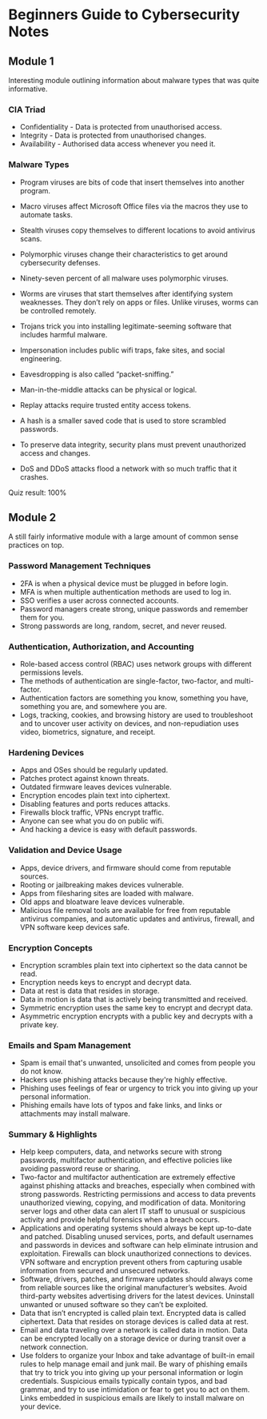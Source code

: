 # Beginners Guide to Cybersecurity Notes

## Module 1

Interesting module outlining information about malware types that was quite informative. 

### CIA Triad

- Confidentiality - Data is protected from unauthorised access. 
- Integrity - Data is protected from unauthorised changes.
- Availability - Authorised data access whenever you need it. 

### Malware Types

- Program viruses are bits of code that insert themselves into another program.
- Macro viruses affect Microsoft Office files via the macros they use to automate tasks.
- Stealth viruses copy themselves to different locations to avoid antivirus scans.
- Polymorphic viruses change their characteristics to get around cybersecurity defenses.
- Ninety-seven percent of all malware uses polymorphic viruses.
- Worms are viruses that start themselves after identifying system weaknesses. They don’t rely on apps or files. Unlike viruses, worms can be controlled remotely.
- Trojans trick you into installing legitimate-seeming software that includes harmful malware.

- Impersonation includes public wifi traps, fake sites, and social engineering.
- Eavesdropping is also called “packet-sniffing.”
- Man-in-the-middle attacks can be physical or logical.
- Replay attacks require trusted entity access tokens.
- A hash is a smaller saved code that is used to store scrambled passwords.
- To preserve data integrity, security plans must prevent unauthorized access and changes.
- DoS and DDoS attacks flood a network with so much traffic that it crashes.

Quiz result: 100%

## Module 2

A still fairly informative module with a large amount of common sense practices on top. 

### Password Management Techniques

- 2FA is when a physical device must be plugged in before login.
- MFA is when multiple authentication methods are used to log in.
- SSO verifies a user across connected accounts.
- Password managers create strong, unique passwords and remember them for you.
- Strong passwords are long, random, secret, and never reused.



### Authentication, Authorization, and Accounting

- Role-based access control (RBAC) uses network groups with different permissions levels.
- The methods of authentication are single-factor, two-factor, and multi-factor.
- Authentication factors are something you know, something you have, something you are, and somewhere you are.
- Logs, tracking, cookies, and browsing history are used to troubleshoot and to uncover user activity on devices, and non-repudiation uses video, biometrics, signature, and receipt.

### Hardening Devices

- Apps and OSes should be regularly updated.
- Patches protect against known threats.
- Outdated firmware leaves devices vulnerable.
- Encryption encodes plain text into ciphertext.
- Disabling features and ports reduces attacks.
- Firewalls block traffic, VPNs encrypt traffic.
- Anyone can see what you do on public wifi.
- And hacking a device is easy with default passwords.

### Validation and Device Usage

- Apps, device drivers, and firmware should come from reputable sources.
- Rooting or jailbreaking makes devices vulnerable.
- Apps from filesharing sites are loaded with malware.
- Old apps and bloatware leave devices vulnerable.
- Malicious file removal tools are available for free from reputable antivirus companies, and automatic updates and antivirus, firewall, and VPN software keep devices safe.

### Encryption Concepts

- Encryption scrambles plain text into ciphertext so the data cannot be read.
- Encryption needs keys to encrypt and decrypt data.
- Data at rest is data that resides in storage.
- Data in motion is data that is actively being transmitted and received.
- Symmetric encryption uses the same key to encrypt and decrypt data. 
- Asymmetric encryption encrypts with a public key and decrypts with a private key.


### Emails and Spam Management

- Spam is email that's unwanted, unsolicited and comes from people you do not know.
- Hackers use phishing attacks because they're highly effective.
- Phishing uses feelings of fear or urgency to trick you into giving up your personal information.
- Phishing emails have lots of typos and fake links, and links or attachments may install malware.


### Summary & Highlights
- Help keep computers, data, and networks secure with strong passwords, multifactor authentication, and effective policies like avoiding password reuse or sharing. 
- Two-factor and multifactor authentication are extremely effective against phishing attacks and breaches, especially when combined with strong passwords. Restricting permissions and access to data prevents unauthorized viewing, copying, and modification of data. Monitoring server logs and other data can alert IT staff to unusual or suspicious activity and provide helpful forensics when a breach occurs. 
- Applications and operating systems should always be kept up-to-date and patched. Disabling unused services, ports, and default usernames and passwords in devices and software can help eliminate intrusion and exploitation. Firewalls can block unauthorized connections to devices. VPN software and encryption prevent others from capturing usable information from secured and unsecured networks.  
- Software, drivers, patches, and firmware updates should always come from reliable sources like the original manufacturer’s websites. Avoid third-party websites advertising drivers for the latest devices. Uninstall unwanted or unused software so they can’t be exploited. 
- Data that isn’t encrypted is called plain text. Encrypted data is called ciphertext. Data that resides on storage devices is called data at rest.
- Email and data traveling over a network is called data in motion. Data can be encrypted locally on a storage device or during transit over a network connection. 
- Use folders to organize your Inbox and take advantage of built-in email rules to help manage email and junk mail. Be wary of phishing emails that try to trick you into giving up your personal information or login credentials. Suspicious emails typically contain typos, and bad grammar, and try to use intimidation or fear to get you to act on them. Links embedded in suspicious emails are likely to install malware on your device. 
